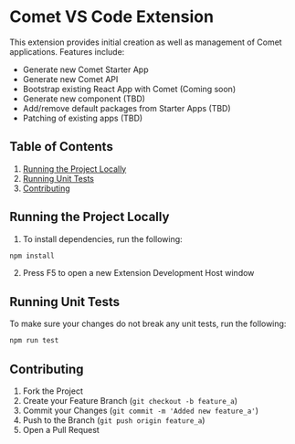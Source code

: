 # Comet VS Code Extension

This extension provides initial creation as well as management of Comet applications. Features include:

- Generate new Comet Starter App
- Generate new Comet API
- Bootstrap existing React App with Comet (Coming soon)
- Generate new component (TBD)
- Add/remove default packages from Starter Apps (TBD)
- Patching of existing apps (TBD)

## Table of Contents

1. [Running the Project Locally](#running-the-project-locally)
2. [Running Unit Tests](#running-unit-tests)
3. [Contributing](#contributing)

## Running the Project Locally

1. To install dependencies, run the following:

```sh
npm install
```

2. Press F5 to open a new Extension Development Host window

## Running Unit Tests

To make sure your changes do not break any unit tests, run the following:

```sh
npm run test
```

## Contributing

1. Fork the Project
2. Create your Feature Branch (`git checkout -b feature_a`)
3. Commit your Changes (`git commit -m 'Added new feature_a'`)
4. Push to the Branch (`git push origin feature_a`)
5. Open a Pull Request
